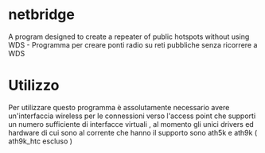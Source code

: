 netbridge
=========

A program designed to create a repeater of public hotspots without using WDS - Programma per creare ponti radio su reti pubbliche senza ricorrere a WDS

Utilizzo
========

Per utilizzare questo programma è assolutamente necessario avere un'interfaccia wireless per le connessioni verso l'access point che supporti
un numero sufficiente di interfacce virtuali , al momento gli unici drivers ed hardware di cui sono al corrente che hanno il supporto sono
ath5k e ath9k ( ath9k_htc escluso )
